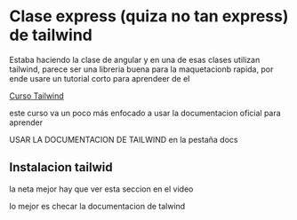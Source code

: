 # Clase express (quiza no tan express) de tailwind

Estaba haciendo la clase de angular y en una de esas clases utilizan tailwind, parece ser una libreria buena para la maquetacionb rapida, por ende usare un tutorial corto para aprendeer de el 

[Curso Tailwind](https://www.youtube.com/watch?v=5HtRcMSO1Ro)

este curso va un poco más enfocado a usar la documentacion oficial para aprender 

USAR LA DOCUMENTACION DE TAILWIND en la pestaña docs
## Instalacion tailwid 

la neta mejor hay que ver esta seccion en el video

lo mejor es checar la documentacion de talwind
